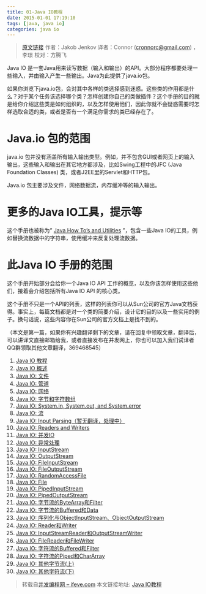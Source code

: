 ```yaml
---
title: 01-Java IO教程
date: 2015-01-01 17:19:10
tags: [java, java io]
categories: java io
---
```


> [原文链接](http://tutorials.jenkov.com/java-io/index.html) 作者：Jakob Jenkov  译者：Connor (cronnorc@gmail.com) ，李璟  校对：方腾飞

Java IO 是一套Java用来读写数据（输入和输出）的API。大部分程序都要处理一些输入，并由输入产生一些输出。Java为此提供了java.io包。

如果你浏览下java.io包，会对其中各样的类选择感到迷惑。这些类的作用都是什么？对于某个任务该选择哪个类？怎样创建你自己的类做插件？这个手册的目的就是给你介绍这些类是如何组织的，以及怎样使用他们，因此你就不会疑惑需要时怎样选取合适的类，或者是否有一个满足你需求的类已经存在了。


# Java.io 包的范围
java.io 包并没有涵盖所有输入输出类型。例如，并不包含GUI或者网页上的输入输出，这些输入和输出在其它地方都涉及，比如Swing工程中的JFC (Java Foundation Classes) 类，或者J2EE里的Servlet和HTTP包。

Java.io 包主要涉及文件，网络数据流，内存缓冲等的输入输出。

# 更多的Java IO工具，提示等
这个手册也被称为” [Java How To’s and Utilities](http://tutorials.jenkov.com/java-howto/index.html) ”，包含一些Java IO的工具，例如替换流数据中的字符串，使用缓冲来反复处理流数据。

# 此Java IO 手册的范围
这个手册开始部分会给你一个Java IO API 工作的概览，以及你该怎样使用这些他们，接着会介绍包括所有Java IO API 的核心类。

这个手册不只是一个API的列表，这样的列表你可以从Sun公司的官方Java文档获得。事实上，每篇文档都是对一个类的简要介绍，设计它的目的以及一些实用的例子。换句话说，这些内容你在Sun公司的官方文档上是找不到的。

（本文是第一篇，如果你有兴趣翻译剩下的文章，请在回复中领取文章，翻译后，可以讲译文直接邮箱给我，或者直接发布在并发网上，你也可以加入我们试译者QQ群领取其他文章翻译，369468545）


1. [Java IO 教程]()
2. [Java IO 概述]()
3. [Java IO: 文件]()
4. [Java IO: 管道]()
5. [Java IO: 网络]()
6. [Java IO: 字节和字符数组]()
7. [Java IO: System.in, System.out, and System.error]()
8. [Java IO: 流]()
9. [Java IO: Input Parsing（暂无翻译，处理中）]()
10. [Java IO: Readers and Writers]()
11. [Java IO: 并发IO]()
12. [Java IO: 异常处理]()
13. [Java IO: InputStream]()
14. [Java IO: OutputStream]()
15. [Java IO: FileInputStream]()
16. [Java IO: FileOutputStream]()
17. [Java IO: RandomAccessFile]()
18. [Java IO: File]()
19. [Java IO: PipedInputStream]()
20. [Java IO: PipedOutputStream]()
21. [Java IO: 字节流的ByteArray和Filter]()
22. [Java IO: 字节流的Buffered和Data]()
23. [Java IO: 序列化与ObjectInputStream、ObjectOutputStream]()
24. [Java IO: Reader和Writer]()
25. [Java IO: InputStreamReader和OutputStreamWriter]()
26. [Java IO: FileReader和FileWriter]()
27. [Java IO: 字符流的Buffered和Filter]()
28. [Java IO: 字符流的Piped和CharArray]()
29. [Java IO: 其他字节流(上)]()
30. [Java IO: 其他字符流(下)]()

> 转载自[并发编程网 – ifeve.com](http://ifeve.com/) 本文链接地址: [Java IO教程](http://ifeve.com/java-io/)